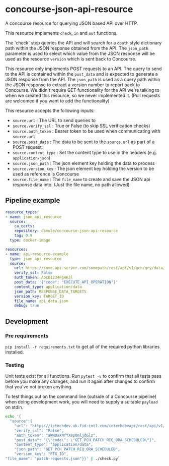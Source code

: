 # concourse-json-api-resource

A concourse resource for querying JSON based API over HTTP.

This resource implements `check`, `in` and `out` functions.

The 'check' step queries the API and will search for a `dpath` style dictionary path within the JSON response obtained from the API. The `json_path` parameter is used to select which value from the JSON response will be used as the resource `version` which is sent back to Concourse.

This resource only implements POST requests to an API. The query to send to the API is contained within the `post_data` and is expected to generate a JSON response from the API. The `json_path` is used as a query path within the JSON response to extract a version number to report back to Concourse. We didn't require GET functionality for the API we're talking to when we created this resource, so we never implemented it. (Pull requests are welcomed if you want to add the functionality)

This resource accepts the following inputs:

* `source.url` : The URL to send queries to
* `source.verify_ssl` : True or False (to skip SSL verification checks)
* `source.auth_token` : Bearer token to be used when communicating with `source.url`
* `source.post_data` : The data to be sent to the `source.url` as part of a POST request.
* `source.content_type` : Set the content type to use in the headers (e.g. `application/json`)
* `source.json_path` : The json element key holding the data to process
* `source.version_key` : The json element key holding the version to be used as reference is Concourse
* `source.file_name` : The `file_name` to create and save the JSON api response data into. (Just the file name, no path allowed)

## Pipeline example

```yaml
resource_types:
- name: json_api_resource
  source:
    ca_certs:
    repository: dsmule/concourse-json-api-resource
    tag: 0.9
  type: docker-image

resources:
- name: api-resource-example
  type: json_api_resource
  source:
    url: https://some.api.server.com/somepath/rest/api/v1/gen/qry/data/
    verify_ssl: False
    auth_token: AbcD1234FgHKJl
    post_data: '{"code": "EXECUTE_API_OPERATION"}'
    content_type: application/data
    json_path: RESPONSE_DATA_TARGETS
    version_key: TARGET_ID
    file_name: api_data.json
    debug: true
```

## Development

### Pre requirements

`pip install -r requirements.txt` to get all of the required python libraries installed.

### Testing

Unit tests exist for all functions.
Run `pytest -v` to confirm that all tests pass before you make any changes, and run it again after changes to confirm that you've not broken anything.

To test things out on the command line (outside of a Concourse pipeline) when doing development work, you will need to supply a suitable `payload` on stdin.

```bash
echo '{
  "source":{
    "url": "https://ictechdev.uk.fid-intl.com/ictechdevapi/rest/api/v1/gen/qry/data/",
    "verify_ssl": "False",
    "auth_token": "aWN0aXNfYXBpOmljdGlz",
    "post_data": "{\"code\": \"GET_PCH_PATCH_REQ_ORA_SCHEDULED\"}",
    "content_type": "application/data",
    "json_path": "GET_PCH_PATCH_REQ_ORA_SCHEDULED",
    "version_key": "PTG_ID",
"file_name": "patch-requests.json"}}' | ./check.py`
```
